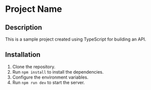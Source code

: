 # Project Name

## Description

This is a sample project created using TypeScript for building an API.

## Installation

1. Clone the repository.
2. Run `npm install` to install the dependencies.
3. Configure the environment variables.
4. Run `npm run dev` to start the server.
